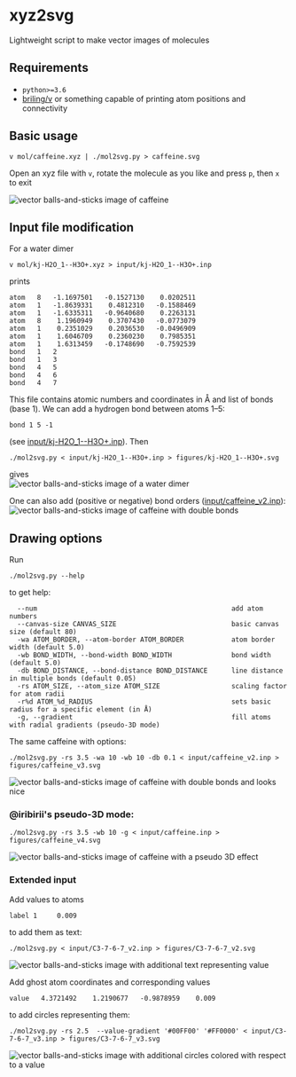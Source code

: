 # xyz2svg

Lightweight script to make vector images of molecules

## Requirements
- `python>=3.6`
- [briling/v](https://github.com/briling/v) or something capable of printing atom positions and connectivity


## Basic usage

```
v mol/caffeine.xyz | ./mol2svg.py > caffeine.svg
```
Open an xyz file with `v`, rotate the molecule as you like and press `p`, then `x` to exit

![vector balls-and-sticks image of caffeine](figures/caffeine.svg)

## Input file modification
For a water dimer
```
v mol/kj-H2O_1--H3O+.xyz > input/kj-H2O_1--H3O+.inp
```
prints
```
atom   8   -1.1697501   -0.1527130    0.0202511
atom   1   -1.8639331    0.4812310   -0.1588469
atom   1   -1.6335311   -0.9640680    0.2263131
atom   8    1.1960949    0.3707430   -0.0773079
atom   1    0.2351029    0.2036530   -0.0496909
atom   1    1.6046709    0.2360230    0.7985351
atom   1    1.6313459   -0.1748690   -0.7592539
bond   1   2
bond   1   3
bond   4   5
bond   4   6
bond   4   7
```
This file contains atomic numbers and coordinates in Å and list of bonds (base 1).
We can add a hydrogen bond between atoms 1–5:
```
bond 1 5 -1
```
(see [input/kj-H2O_1--H3O+.inp](input/kj-H2O_1--H3O+.inp)). Then 
```
./mol2svg.py < input/kj-H2O_1--H3O+.inp > figures/kj-H2O_1--H3O+.svg
```
gives<br>
![vector balls-and-sticks image of a water dimer](figures/kj-H2O_1--H3O+.svg)

One can also add (positive or negative) bond orders ([input/caffeine_v2.inp](input/caffeine_v2.inp)):
![vector balls-and-sticks image of caffeine with double bonds](figures/caffeine_v2.svg)

## Drawing options

Run 
```
./mol2svg.py --help
```
to get help:
```
  --num                                                 add atom numbers
  --canvas-size CANVAS_SIZE                             basic canvas size (default 80)
  -wa ATOM_BORDER, --atom-border ATOM_BORDER            atom border width (default 5.0)
  -wb BOND_WIDTH, --bond-width BOND_WIDTH               bond width (default 5.0)
  -db BOND_DISTANCE, --bond-distance BOND_DISTANCE      line distance in multiple bonds (default 0.05)
  -rs ATOM_SIZE, --atom_size ATOM_SIZE                  scaling factor for atom radii
  -r%d ATOM_%d_RADIUS                                   sets basic radius for a specific element (in Å)
  -g, --gradient                                        fill atoms with radial gradients (pseudo-3D mode)
```
The same caffeine with options:
```
./mol2svg.py -rs 3.5 -wa 10 -wb 10 -db 0.1 < input/caffeine_v2.inp > figures/caffeine_v3.svg
```
![vector balls-and-sticks image of caffeine with double bonds and looks nice](figures/caffeine_v3.svg)


### @iribirii's pseudo-3D mode:
```
./mol2svg.py -rs 3.5 -wb 10 -g < input/caffeine.inp > figures/caffeine_v4.svg
```
![vector balls-and-sticks image of caffeine with a pseudo 3D effect](figures/caffeine_v4.svg)


### Extended input

Add values to atoms
```
label 1     0.009
```
to add them as text:
```
./mol2svg.py < input/C3-7-6-7_v2.inp > figures/C3-7-6-7_v2.svg
```
![vector balls-and-sticks image with additional text representing value](figures/C3-7-6-7_v2.svg)


Add ghost atom coordinates and corresponding values
```
value   4.3721492    1.2190677   -0.9878959    0.009
```
to add circles representing them:
```
./mol2svg.py -rs 2.5  --value-gradient '#00FF00' '#FF0000' < input/C3-7-6-7_v3.inp > figures/C3-7-6-7_v3.svg
```
![vector balls-and-sticks image with additional circles colored with respect to a value](figures/C3-7-6-7_v3.svg)
